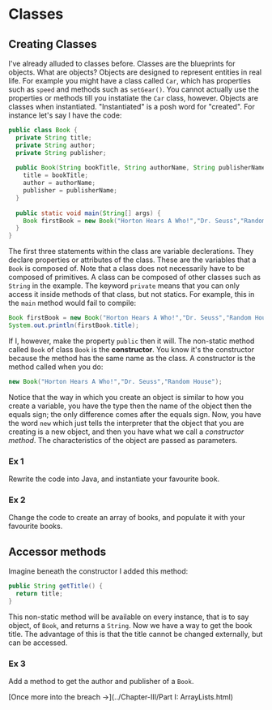 Classes
===

## Creating Classes
I've already alluded to classes before. Classes are the blueprints for objects. What are objects? Objects are designed to represent entities in real life. For example you might have a class called `Car`, which has properties such as `speed` and methods such as `setGear()`. You cannot actually use the properties or methods till you instatiate the `Car` class, however. Objects are classes when instantiated. "Instantiated" is a posh word for "created". For instance let's say I have the code:

```java
public class Book {
  private String title;
  private String author;
  private String publisher;
 
  public Book(String bookTitle, String authorName, String publisherName) {
    title = bookTitle;
    author = authorName;
    publisher = publisherName;
  }
  
  public static void main(String[] args) {
    Book firstBook = new Book("Horton Hears A Who!","Dr. Seuss","Random House");
  }
}
```

The first three statements within the class are variable declerations. They declare properties or attributes of the class. These are the variables that a `Book` is composed of. Note that a class does not necessarily have to be composed of primitives. A class can be composed of other classes such as `String` in the example. The keyword `private` means that you can only access it inside methods of that class, but not statics. For example, this in the `main` method would fail to compile:

```java
Book firstBook = new Book("Horton Hears A Who!","Dr. Seuss","Random House");
System.out.println(firstBook.title);
```

If I, however, make the property `public` then it will. The non-static method called `Book` of class `Book` is the **constructor**. You know it's the constructor because the method has the same name as the class. A constructor is the method called when you do:

```java
new Book("Horton Hears A Who!","Dr. Seuss","Random House");
```

Notice that the way in which you create an object is similar to how you create a variable, you have the type then the name of the object then the equals sign; the only difference comes after the equals sign.  Now, you have the word `new` which just tells the interpreter that the object that you are creating is a new object, and then you have what we call a *constructor method*. The characteristics of the object are passed as parameters.

### Ex 1 
Rewrite the code into Java, and instantiate your favourite book.

### Ex 2
Change the code to create an array of books, and populate it with your favourite books.

## Accessor methods
Imagine beneath the constructor I added this method:

```java
public String getTitle() {
  return title;
}
```

This non-static method will be available on every instance, that is to say object, of `Book`, and returns a `String`. Now we have a way to get the book title. The advantage of this is that the title cannot be changed externally, but can be accessed.

### Ex 3
Add a method to get the author and publisher of a `Book`.

[Once more into the breach &rarr;](../Chapter-III/Part I: ArrayLists.html)
